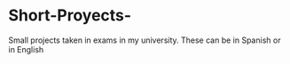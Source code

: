 # Short-Proyects-
Small projects taken in exams in my university. These can be in Spanish or in English
